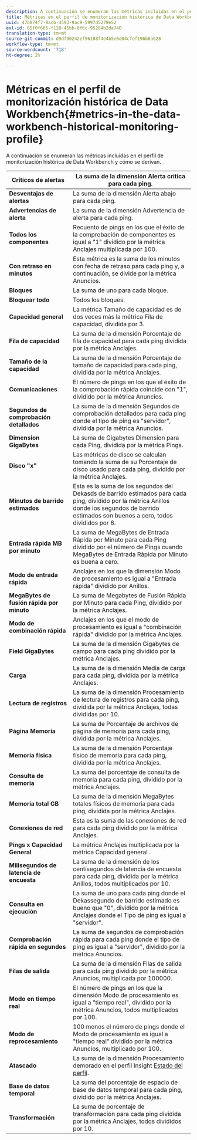 ```yaml
---
description: A continuación se enumeran las métricas incluidas en el perfil de monitorización histórica de Data Workbench y cómo se derivan.
title: Métricas en el perfil de monitorización histórica de Data Workbench
uuid: 47b874f7-8acb-4593-9ac9-5997d5279e52
exl-id: 65f0f605-f128-45bb-8f6c-95284b2da740
translation-type: tm+mt
source-git-commit: d9df90242ef96188f4e4b5e6d04cfef196b0a628
workflow-type: tm+mt
source-wordcount: '718'
ht-degree: 2%

---
```


# Métricas en el perfil de monitorización histórica de Data Workbench{#metrics-in-the-data-workbench-historical-monitoring-profile}

A continuación se enumeran las métricas incluidas en el perfil de monitorización histórica de Data Workbench y cómo se derivan.

| **Críticos de alertas** | La suma de la dimensión Alerta crítica para cada ping. |
|---|---|
| **Desventajas de alertas** | La suma de la dimensión Alerta abajo para cada ping. |
| **Advertencias de alerta** | La suma de la dimensión Advertencia de alerta para cada ping. |
| **Todos los componentes** | Recuento de pings en los que el éxito de la comprobación de componentes es igual a &quot;1&quot; dividido por la métrica Anclajes multiplicada por 100. |
| **Con retraso en minutos** | Esta métrica es la suma de los minutos con fecha de retraso para cada ping y, a continuación, se divide por la métrica Anuncios. |
| **Bloques** | La suma de uno para cada bloque. |
| **Bloquear todo** | Todos los bloques. |
| **Capacidad general** | La métrica Tamaño de capacidad es de dos veces más la métrica Fila de capacidad, dividida por 3. |
| **Fila de capacidad** | La suma de la dimensión Porcentaje de fila de capacidad para cada ping dividida por la métrica Anclajes. |
| **Tamaño de la capacidad** | La suma de la dimensión Porcentaje de tamaño de capacidad para cada ping, dividida por la métrica Anclajes. |
| **Comunicaciones** | El número de pings en los que el éxito de la comprobación rápida coincide con &quot;1&quot;, dividido por la métrica Anuncios. |
| **Segundos de comprobación detallados** | La suma de la dimensión Segundos de comprobación detallados para cada ping donde el tipo de ping es &quot;servidor&quot;, dividida por la métrica Anuncios. |
| **Dimension GigaBytes** | La suma de Gigabytes Dimension para cada Ping, dividida por la métrica Pings. |
| **Disco &quot;x&quot;** | Las métricas de disco se calculan tomando la suma de su Porcentaje de disco usado para cada ping, dividido por la métrica Anclajes. |
| **Minutos de barrido estimados** | Esta es la suma de los segundos del Dekasds de barrido estimados para cada ping, dividido por la métrica Anillos donde los segundos de barrido estimados son buenos a cero, todos divididos por 6. |
| **Entrada rápida MB por minuto** | La suma de MegaBytes de Entrada Rápida por Minuto para cada Ping dividido por el número de Pings cuando MegaBytes de Entrada Rápida por Minuto es buena a cero. |
| **Modo de entrada rápida** | Anclajes en los que la dimensión Modo de procesamiento es igual a &quot;Entrada rápida&quot; dividido por Anillos. |
| **MegaBytes de fusión rápida por minuto** | La suma de Megabytes de Fusión Rápida por Minuto para cada Ping, dividido por la métrica Anclajes. |
| **Modo de combinación rápida** | Anclajes en los que el modo de procesamiento es igual a &quot;combinación rápida&quot; dividido por la métrica Anclajes. |
| **Field GigaBytes** | La suma de la dimensión Gigabytes de campo para cada ping dividido por la métrica Anclajes. |
| **Carga** | La suma de la dimensión Media de carga para cada ping, dividida por la métrica Anclajes. |
| **Lectura de registros** | La suma de la dimensión Procesamiento de lectura de registros para cada ping, dividida por la métrica Anclajes, todas divididas por 10. |
| **Página Memoria** | La suma de Porcentaje de archivos de página de memoria para cada ping, dividida por la métrica Anclajes. |
| **Memoria física** | La suma de la dimensión Porcentaje físico de memoria para cada ping, dividida por la métrica Anclajes. |
| **Consulta de memoria** | La suma del porcentaje de consulta de memoria para cada ping, dividido por la métrica Anclajes. |
| **Memoria total GB** | La suma de la dimensión MegaBytes totales físicos de memoria para cada ping, dividida por la métrica Anclajes. |
| **Conexiones de red** | Esta es la suma de las conexiones de red para cada ping dividido por la métrica Anclajes. |
| **Pings x Capacidad General** | La métrica Anclajes multiplicada por la métrica Capacidad general . |
| **Milisegundos de latencia de encuesta** | La suma de la dimensión de los centísegundos de latencia de encuesta para cada ping, dividida por la métrica Anillos, todos multiplicados por 10. |
| **Consulta en ejecución** | La suma de uno para cada ping donde el Dekassegundo de barrido estimado es bueno que &quot;0&quot;, dividido por la métrica Anclajes donde el Tipo de ping es igual a &quot;servidor&quot;. |
| **Comprobación rápida en segundos** | La suma de segundos de comprobación rápida para cada ping donde el tipo de ping es igual a &quot;servidor&quot;, dividido por la métrica Anuncios. |
| **Filas de salida** | La suma de la dimensión Filas de salida para cada ping dividido por la métrica Anuncios, multiplicada por 100000. |
| **Modo en tiempo real** | El número de pings en los que la dimensión Modo de procesamiento es igual a &quot;tiempo real&quot;, dividido por la métrica Anuncios, todos multiplicados por 100. |
| **Modo de reprocesamiento** | 100 menos el número de pings donde el Modo de procesamiento es igual a &quot;tiempo real&quot; dividido por la métrica Anuncios, multiplicado por 100. |
| **Atascado** | La suma de la dimensión Procesamiento demorado en el perfil Insight [Estado del perfil](../../../home/monitoring-installation/monitoring-appendix/monitoring-profile-status.md#concept-d4cd7da41c8a42bab4aea25418264e64). |
| **Base de datos temporal** | La suma del porcentaje de espacio de base de datos temporal para cada ping, dividido por la métrica Anclajes. |
| **Transformación** | La suma de porcentaje de transformación para cada ping dividida por la métrica Anclajes, todos divididos por 10. |
